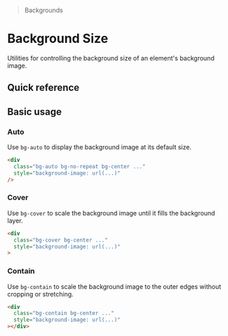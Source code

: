 > Backgrounds

# Background Size

Utilities for controlling the background size of an element's background image.

## Quick reference

<qr-table />

## Basic usage

### Auto

Use `bg-auto` to display the background image at its default size.

<container>
  <box striped class="rounded-8 dark:border dark:border-slate-200/20 overflow-hidden">
    <div class="h-144 bg-auto bg-center bg-no-repeat" style="background-image:url(/20s-scientists.jpg);">
    </div>
  </box>
</container>

```html
<div
  class="bg-auto bg-no-repeat bg-center ..."
  style="background-image: url(...)"
/>
```

### Cover
Use `bg-cover` to scale the background image until it fills the background layer.

<container>
  <box
    striped
    class="rounded-8 dark:border dark:border-slate-200/20 overflow-hidden"
  >
    <div
      class="h-144 bg-cover bg-center bg-no-repeat"
      style="background-image:url(/20s-scientists.jpg);"
    ></div>
  </box>
</container>

```html
<div
  class="bg-cover bg-center ..."
  style="background-image: url(...)"
>
```

### Contain
Use `bg-contain` to scale the background image to the outer edges without cropping or stretching.

<container>
  <box
    striped
    class="rounded-8 dark:border dark:border-slate-200/20 overflow-hidden"
  >
    <div
      class="h-144 bg-contain bg-center bg-no-repeat"
      style="background-image:url(/20s-scientists.jpg);"
    ></div>
  </box>
</container>

```html
<div
  class="bg-contain bg-center ..."
  style="background-image: url(...)"
></div>
```
